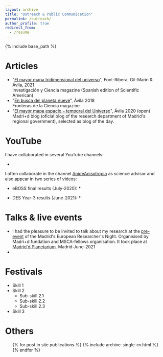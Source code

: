```yaml
---
layout: archive
title: "Outreach & Public Communication"
permalink: /outreach/
author_profile: true
redirect_from:
  - /resume
---
```


{% include base_path %}

Articles
======
* "[El mayor mapa tridimensional del universo](https://www.investigacionyciencia.es/revistas/investigacion-y-ciencia/la-espintrnica-imita-al-cerebro-819/el-mayor-mapa-tridimensional-del-universo-19346)", Font-Ribera, Gil-Marín & Ávila, 2021 <br>
Investigación y Ciencia magazine (Spanish edition of Scientific American)
* "[En busca del planeta nueve](https://fronterasdelaciencia.com/en-busca-del-planeta-nueve/)", Ávila 2018 <br>
Fronteras de la Ciencia magazine
* "[El mayor mapa espacio – temporal del Universo](http://www.madrimasd.org/blogs/fisicateorica/2020/07/20/771/)", Ávila 2020 (open) <br>
Madri+d blog (oficial blog of the research department of Madrid's regional government), selected as blog of the day.

YouTube
======

I have collaborated in several YouTube channels:

* 


I often collaborate in the channel [AnideAnisotropia](https://www.youtube.com/c/AnideAnisotropia) as science advisor and also appear in two series of videos:

* eBOSS final results (July-2020):
  *

* DES Year-3 results (June-2021):
  *

Talks & live events
======
* I had the pleasure to be invited to talk about my research at the [pre-event](http://www.madrimasd.org/notiweb/noticias/fundacion-madrid-fomenta-las-vocaciones-cientificas-traves-su-noche-los-investigadores) of the Madrid's European Researcher's Night. Organisised by Madri+d fundation and MSCA-fellows organisation. It took place at [Madrid'd Planetarium](http://www.planetmad.es/). Madrid June-2021
* 
  
  
Festivals
======
* Skill 1
* Skill 2
  * Sub-skill 2.1
  * Sub-skill 2.2
  * Sub-skill 2.3
* Skill 3


Others
======
  <ul>{% for post in site.publications %}
    {% include archive-single-cv.html %}
  {% endfor %}</ul>
  

